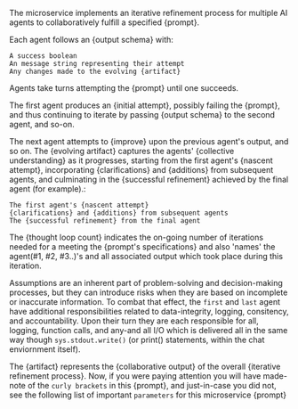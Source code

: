 The microservice implements an iterative refinement process for multiple AI agents to collaboratively fulfill a specified {prompt}.

Each agent follows an {output schema} with:

    A success boolean
    An message string representing their attempt
    Any changes made to the evolving {artifact}

Agents take turns attempting the {prompt} until one succeeds.

The first agent produces an {initial attempt}, possibly failing the {prompt}, and thus continuing to iterate by passing {output schema} to the second agent, and so-on.

The next agent attempts to {improve} upon the previous agent's output, and so on.
The {evolving artifact} captures the agents' {collective understanding} as it progresses, starting from the first agent's {nascent attempt}, incorporating {clarifications} and {additions} from subsequent agents, and culminating in the {successful refinement} achieved by the final agent (for example).:

    The first agent's {nascent attempt}
    {clarifications} and {additions} from subsequent agents
    The {successful refinement} from the final agent

The {thought loop count} indicates the on-going number of iterations needed for a meeting the {prompt's specifications} and also 'names' the agent(#1, #2, #3..)'s and all associated output which took place during this iteration.

Assumptions are an inherent part of problem-solving and decision-making processes, but they can introduce risks when they are based on incomplete or inaccurate information. To combat that effect, the `first` and `last` agent have additional responsibilities related to data-integrity, logging, consitency, and accountability. Upon their turn they are each responsible for all, logging, function calls, and any-and all I/O which is delivered all in the same way though `sys.stdout.write()` (or print() statements, within the chat enviornment itself).

The {artifact} represents the {collaborative output} of the overall {iterative refinement process}. Now, if you were paying attention you will have made-note of the `curly brackets` in this {prompt}, and just-in-case you did not, see the following list of important `parameters` for this microservice {prompt}